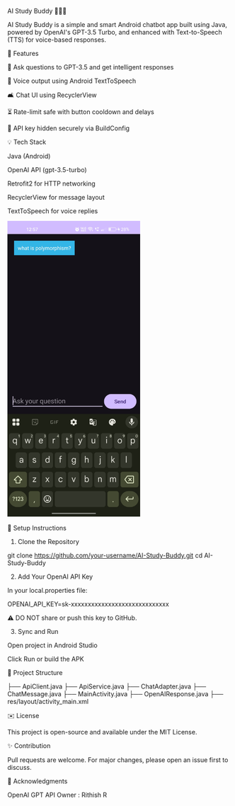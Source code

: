 AI Study Buddy 👩‍💼🧠

AI Study Buddy is a simple and smart Android chatbot app built using Java, powered by OpenAI's GPT-3.5 Turbo, and enhanced with Text-to-Speech (TTS) for voice-based responses.

🚀 Features

🧐 Ask questions to GPT-3.5 and get intelligent responses

🎤 Voice output using Android TextToSpeech

🛋️ Chat UI using RecyclerView

⏳ Rate-limit safe with button cooldown and delays

🔐 API key hidden securely via BuildConfig

💡 Tech Stack

Java (Android)

OpenAI API (gpt-3.5-turbo)

Retrofit2 for HTTP networking

RecyclerView for message layout

TextToSpeech for voice replies

<img src="Screenshot_2025-07-21-12-57-22-27_62a85d92cf38bbcfb13afa70d6f39992.jpg" alt="Home Screen" width="300"/>

🔧 Setup Instructions

1. Clone the Repository

git clone https://github.com/your-username/AI-Study-Buddy.git
cd AI-Study-Buddy

2. Add Your OpenAI API Key

In your local.properties file:

OPENAI_API_KEY=sk-xxxxxxxxxxxxxxxxxxxxxxxxxxxxx

⚠️ DO NOT share or push this key to GitHub.

3. Sync and Run

Open project in Android Studio

Click Run or build the APK

📂 Project Structure

├── ApiClient.java
├── ApiService.java
├── ChatAdapter.java
├── ChatMessage.java
├── MainActivity.java
├── OpenAIResponse.java
├── res/layout/activity_main.xml

✉️ License

This project is open-source and available under the MIT License.

✨ Contribution

Pull requests are welcome. For major changes, please open an issue first to discuss.

🙏 Acknowledgments

OpenAI GPT API
Owner :  Rithish R

